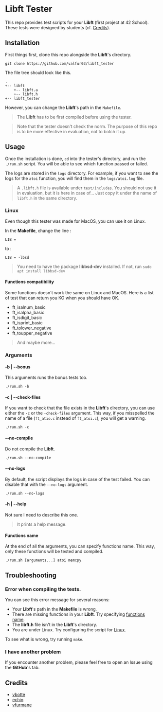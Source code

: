 # Libft Tester

This repo provides test scripts for your **Libft** (first project at 42 School). These tests were designed by students (cf. [Credits](#Credits)).

## Installation

First things first, clone this repo alongside the **Libft**'s directory.

```shell
git clone https://github.com/valfur03/libft_tester
```

The file tree should look like this.

```
.
+-- libft
    +-- libft.a
    +-- libft.h
+-- libft_tester
```

However, you can change the **Libft**'s path in the `Makefile`.

> The **Libft** has to be first compiled before using the tester.

> Note that the tester doesn't check the norm. The purpose of this repo is to be more effective in evaluation, not to botch it up.

## Usage

Once the installation is done, `cd` into the tester's directory, and run the `./run.sh` script. You will be able to see which function passed or failed. 

The logs are stored in the `logs` directory. For example, if you want to see the logs for the `atoi` function, you will find them in the `logs/atoi.log` file.

> A `.libft.h` file is available under `test/includes`. You should not use it in evaluation, but it is here in case of... Just copy it under the name of `libft.h` in the same directory.

### Linux

Even though this tester was made for MacOS, you can use it on Linux.

In the **Makefile**, change the line :

```make
LIB = 
```

to :

```make
LIB = -lbsd
```

> You need to have the package **libbsd-dev** installed. If not, run `sudo apt install libbsd-dev`

#### Functions compatibility

Some functions doesn't work the same on Linux and MacOS. Here is a list of test that can return you KO when you should have OK.

- ft_isalnum_basic
- ft_isalpha_basic
- ft_isdigit_basic
- ft_isprint_basic
- ft_tolower_negative
- ft_toupper_negative

> And maybe more...

### Arguments

#### -b | --bonus

This arguments runs the bonus tests too.

```shell
./run.sh -b
```

#### -c | --check-files

If you want to check that the file exists in the **Libft**'s directory, you can use either the `-c` or the `-check-files` argument. This way, if you misspelled the name of a file (`ft_atio.c` instead of `ft_atoi.c`), you will get a warning.

```shell
./run.sh -c
```

#### --no-compile

Do not compile the **Libft**.

```shell
./run.sh --no-compile
```

#### --no-logs

By default, the script displays the logs in case of the test failed. You can disable that with the `--no-logs` argument.

```shell
./run.sh --no-logs
```

#### -h | --help

Not sure I need to describe this one.

> It prints a help message.

#### Functions name

At the end of all the arguments, you can specify functions name. This way, only these functions will be tested and compiled.

```shell
./run.sh [arguments...] atoi memcpy
```

## Troubleshooting

### Error when compiling the tests.

You can see this error message for several reasons:

- Your **Libft**'s path in the **Makefile** is wrong.
- There are missing functions in your **Libft**. Try specifying [functions name](#Functions-name).
- The **libft.h** file isn't in the **Libft**'s directory.
- You are under Linux. Try configuring the script for [Linux](#Linux).

To see what is wrong, try running `make`.

### I have another problem

If you encounter another problem, please feel free to open an Issue using the **GitHub**'s tab.

## Credits

- [vbotte](https://github.com/VincentBotte)
- [echin](https://github.com/Elxse)
- [vfurmane](https://github.com/valfur03)